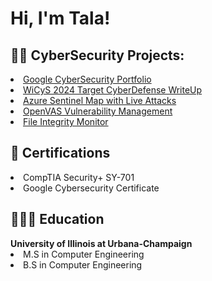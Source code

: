 <h1>Hi, I'm Tala! <br/>

<h2>👨‍💻 CyberSecurity Projects:</h2>
  <li><a href="https://github.com/Tala1122/GoogleSecurityPortfolio">Google CyberSecurity Portfolio</a></li>
  <li><a href="https://github.com/Tala1122/TargetCyberDefense2024">WiCyS 2024 Target CyberDefense WriteUp</a></li>
  <li><a href="https://github.com/Tala1122/AzureSentinelAttackMap">Azure Sentinel Map with Live Attacks</a></li>
  <li><a href="https://github.com/Tala1122/OpenVASVulnerabilityManagement">OpenVAS Vulnerability Management</a></li>
  <li><a href="https://github.com/Tala1122/FileIntegrityMonitor">File Integrity Monitor</a></li>
<h2> 📄 Certifications</h2>
  <li>CompTIA Security+ SY-701</li>
  <li>Google Cybersecurity Certificate</li>

<h2> 👩🏻‍🎓 Education</h2>
<b>University of Illinois at Urbana-Champaign</b>
    <li>M.S in Computer Engineering</li>
    <li>B.S in Computer Engineering</li>
